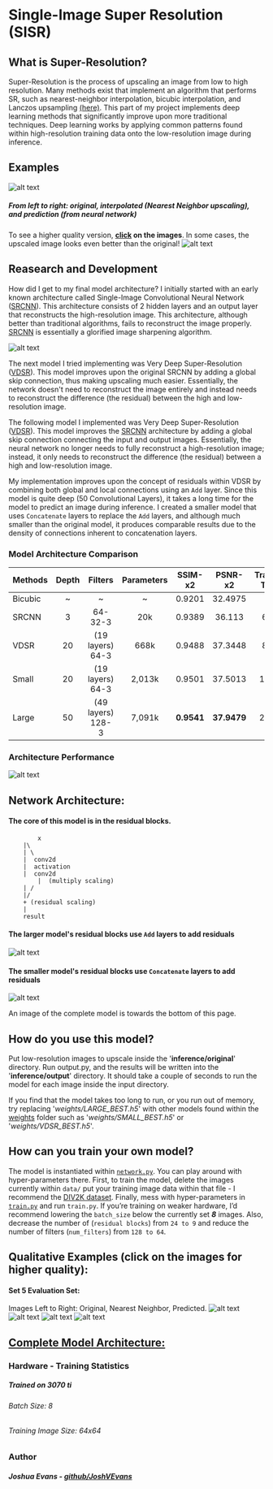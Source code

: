# Single-Image Super Resolution (SISR)
## What is Super-Resolution?
Super-Resolution is the process of upscaling an image from low to high resolution. Many methods exist that implement an algorithm that performs SR, such as nearest-neighbor interpolation, bicubic interpolation, and Lanczos upsampling [(here)](https://en.wikipedia.org/wiki/Comparison_gallery_of_image_scaling_algorithms). This part of my project implements deep learning methods that significantly improve upon more traditional techniques. Deep learning works by applying common patterns found within high-resolution training data onto the low-resolution image during inference.

## Examples
![alt text](evaluation/Combined/000000000029.jpg)
##### *From left to right: original, interpolated (Nearest Neighbor upscaling), and prediction (from neural network)*<br />
To see a higher quality version, **[click](https://github.com/JoshVEvans/Super-Resolution/tree/master/evaluation/Combined) on the images**. In some cases, the upscaled image looks even better than the original!
![alt text](evaluation/Combined/000000001300.jpg)

## Reasearch and Development
How did I get to my final model architecture? I initially started with an early known architecture called Single-Image Convolutional Neural Network ([SRCNN](https://arxiv.org/pdf/1501.00092.pdf)). This architecture consists of 2 hidden layers and an output layer that reconstructs the high-resolution image. This architecture, although better than traditional algorithms, fails to reconstruct the image properly. [SRCNN](https://arxiv.org/pdf/1501.00092.pdf) is essentially a glorified image sharpening algorithm. 

![alt text](md_images/srcnn.png)

The next model I tried implementing was Very Deep Super-Resolution ([VDSR](https://arxiv.org/pdf/1511.04587.pdf)). This model improves upon the original SRCNN by adding a global skip connection, thus making upscaling much easier. Essentially, the network doesn't need to reconstruct the image entirely and instead needs to reconstruct the difference (the residual) between the high and low-resolution image.

The following model I implemented was Very Deep Super-Resolution ([VDSR](https://arxiv.org/pdf/1511.04587.pdf)). This model improves the [SRCNN](https://arxiv.org/pdf/1501.00092.pdf) architecture by adding a global skip connection connecting the input and output images.  Essentially, the neural network no longer needs to fully reconstruct a high-resolution image; instead, it only needs to reconstruct the difference (the residual) between a high and low-resolution image. 

My implementation improves upon the concept of residuals within VDSR by combining both global and local connections using an `Add` layer. Since this model is quite deep (50 Convolutional Layers), it takes a long time for the model to predict an image during inference. I created a smaller model that uses `Concatenate` layers to replace the `Add` layers, and although much smaller than the original model, it produces comparable results due to the density of connections inherent to concatenation layers.

### Model Architecture Comparison

| Methods | Depth |      Filters      | Parameters |         SSIM-x2         |          PSNR-x2           | Training Time |
| ------- | :---: | :---------------: | :--------: | :---------------------: | :------------------------: | :-----------: |
| Bicubic |   ~   |         ~         |     ~      |         0.9201          |          32.4975           |       ~       |
| SRCNN   |   3   |      64-32-3      |    20k     |         0.9389          |           36.113           |     6hrs      |
| VDSR    |  20   | (19 layers) 64-3  |    668k    |         0.9488          |          37.3448           |     8hrs      |
| Small   |  20   | (19 layers) 64-3  |   2,013k   |         0.9501          |          37.5013           |     15hrs     |
| Large   |  50   | (49 layers) 128-3 |   7,091k   | <strong>0.9541</strong> | <strong>37.9479  </strong> |     23hrs     |


### Architecture Performance
![alt text](md_images/plot_ssim.png)

## Network Architecture:
#### The core of this model is in the residual blocks.

            x
		|\
		| \
		|  conv2d
		|  activation
		|  conv2d
            |  (multiply scaling)
		| /
		|/
		+ (residual scaling)
		|
		result

#### The larger model's residual blocks use `Add` layers to add residuals
![alt text](md_images/model_large_residuals.png)

#### The smaller model's residual blocks use `Concatenate` layers to add residuals
![alt text](md_images/model_small.png)

An image of the complete model is towards the bottom of this page.

## How do you use this model?
Put low-resolution images to upscale inside the '**inference/original**' directory. Run output.py, and the results will be written into the '**inference/output**' directory. It should take a couple of seconds to run the model for each image inside the input directory. 

If you find that the model takes too long to run, or you run out of memory, try replacing '*weights/LARGE_BEST.h5*' with other models found within the [weights](https://github.com/JoshVEvans/Super-Resolution/tree/master/weights) folder such as '*weights/SMALL_BEST.h5*' or '*weights/VDSR_BEST.h5*'.

## How can you train your own model?
The model is instantiated within [`network.py`](https://github.com/JoshVEvans/Super-Resolution/blob/master/network.py). You can play around with hyper-parameters there. First, to train the model, delete the images currently within `data/` put your training image data within that file - I recommend the [DIV2K dataset](https://data.vision.ee.ethz.ch/cvl/DIV2K/). Finally, mess with hyper-parameters in [`train.py`](https://github.com/JoshVEvans/Super-Resolution/blob/master/train.py) and run `train.py`. If you’re training on weaker hardware, I’d recommend lowering the `batch_size` below the currently set ***8*** images. Also, decrease the number of (`residual blocks`) from `24 to 9` and reduce the number of filters (`num_filters`) from `128 to 64`.

## Qualitative Examples (click on the images for higher quality):
#### Set 5 Evaluation Set:
Images Left to Right: Original, Nearest Neighbor, Predicted.
![alt text](evaluation/Combined/baboon.png)
![alt text](evaluation/Combined/baby.png)
![alt text](evaluation/Combined/butterfly.png)
![alt text](evaluation/Combined/comic.png)

## [Complete Model Architecture:](md_images/model_large.png)

### Hardware - Training Statistics
##### Trained on 3070 ti
###### Batch Size: 8
###### Training Image Size: 64x64

### Author
##### Joshua Evans - [github/JoshVEvans](https://github.com/JoshVEvans)
